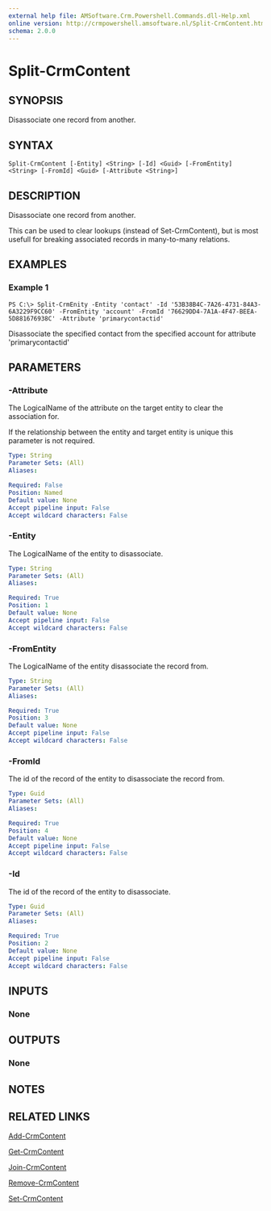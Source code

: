 ```yaml
---
external help file: AMSoftware.Crm.Powershell.Commands.dll-Help.xml
online version: http://crmpowershell.amsoftware.nl/Split-CrmContent.html
schema: 2.0.0
---
```


# Split-CrmContent

## SYNOPSIS
Disassociate one record from another.

## SYNTAX

```
Split-CrmContent [-Entity] <String> [-Id] <Guid> [-FromEntity] <String> [-FromId] <Guid> [-Attribute <String>]
```

## DESCRIPTION
Disassociate one record from another.

This can be used to clear lookups (instead of Set-CrmContent), but is most usefull for breaking associated records in many-to-many relations.

## EXAMPLES

### Example 1
```
PS C:\> Split-CrmEnity -Entity 'contact' -Id '53B38B4C-7A26-4731-84A3-6A3229F9CC60' -FromEntity 'account' -FromId '76629DD4-7A1A-4F47-BEEA-5D881676938C' -Attribute 'primarycontactid'
```

Disassociate the specified contact from the specified account for attribute 'primarycontactid'

## PARAMETERS

### -Attribute
The LogicalName of the attribute on the target entity to clear the association for.

If the relationship between the entity and target entity is unique this parameter is not required.

```yaml
Type: String
Parameter Sets: (All)
Aliases: 

Required: False
Position: Named
Default value: None
Accept pipeline input: False
Accept wildcard characters: False
```

### -Entity
The LogicalName of the entity to disassociate.

```yaml
Type: String
Parameter Sets: (All)
Aliases: 

Required: True
Position: 1
Default value: None
Accept pipeline input: False
Accept wildcard characters: False
```

### -FromEntity
The LogicalName of the entity disassociate the record from.

```yaml
Type: String
Parameter Sets: (All)
Aliases: 

Required: True
Position: 3
Default value: None
Accept pipeline input: False
Accept wildcard characters: False
```

### -FromId
The id of the record of the entity to disassociate the record from.

```yaml
Type: Guid
Parameter Sets: (All)
Aliases: 

Required: True
Position: 4
Default value: None
Accept pipeline input: False
Accept wildcard characters: False
```

### -Id
The id of the record of the entity to disassociate.

```yaml
Type: Guid
Parameter Sets: (All)
Aliases: 

Required: True
Position: 2
Default value: None
Accept pipeline input: False
Accept wildcard characters: False
```

## INPUTS

### None


## OUTPUTS

### None

## NOTES

## RELATED LINKS

[Add-CrmContent](Add-CrmContent.md)

[Get-CrmContent](Get-CrmContent.md)

[Join-CrmContent](Join-CrmContent.md)

[Remove-CrmContent](Remove-CrmContent.md)

[Set-CrmContent](Set-CrmContent.md)
